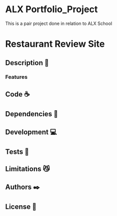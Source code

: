# ALX Portfolio_Project

This is a pair project done in relation to ALX School

# Restaurant Review Site 

## Description :speech_balloon:

### Features

## Code :coffee:

## Dependencies :couple:

## Development :computer:

## Tests :triangular_ruler:

## Limitations :smirk_cat:

## Authors :black_nib:

## License :lock_with_ink_pen:
